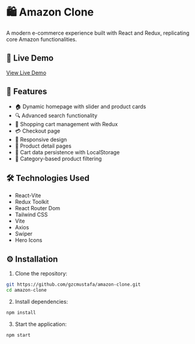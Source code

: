 # 🛍️ Amazon Clone

A modern e-commerce experience built with React and Redux, replicating core Amazon functionalities.

## 🚀 Live Demo

[View Live Demo](https://clone-amazon-reactvite.netlify.app/)

## 🚀 Features

- 🏠 Dynamic homepage with slider and product cards
- 🔍 Advanced search functionality
- 🛒 Shopping cart management with Redux
- 💳 Checkout page
- 📱 Responsive design
- 🔄 Product detail pages
- 💾 Cart data persistence with LocalStorage
- 🎯 Category-based product filtering

## 🛠️ Technologies Used

- React-Vite
- Redux Toolkit
- React Router Dom
- Tailwind CSS
- Vite
- Axios
- Swiper
- Hero Icons

## ⚙️ Installation

1. Clone the repository:
```bash
git https://github.com/gzcmustafa/amazon-clone.git
cd amazon-clone
```

2. Install dependencies:
```bash
npm install
```

3. Start the application:
```bash
npm start
```
